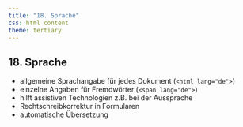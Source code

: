 ```yaml
---
title: "18. Sprache"
css: html content
theme: tertiary
---
```

## 18. Sprache

- allgemeine Sprachangabe für jedes Dokument (`<html lang="de">`)
- einzelne Angaben für Fremdwörter (`<span lang="de">`)
- hilft assistiven Technologien z.B. bei der Aussprache
- Rechtschreibkorrektur in Formularen
- automatische Übersetzung
